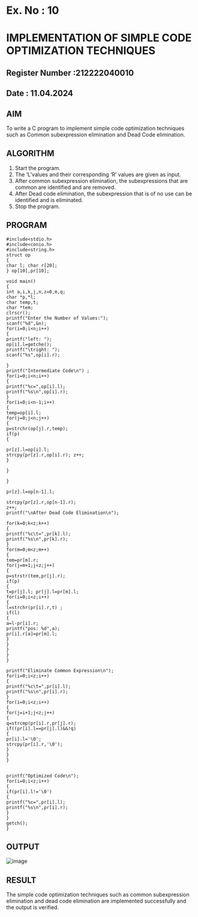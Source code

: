 # Ex. No : 10	
# IMPLEMENTATION OF SIMPLE CODE OPTIMIZATION TECHNIQUES 
## Register Number :212222040010
## Date : 11.04.2024

## AIM   
To write a C program to implement simple code optimization techniques such as Common subexpression elimination and Dead Code elimination.

## ALGORITHM
1.	Start the program.
2.	The ‘L’values and their corresponding ‘R’ values are given as input.
3.	After common subexpression elimination, the subexpressions that are common are identified and are removed.
4.	After Dead code elimination, the subexpression that is of no use can be identified and is eliminated.
5.	Stop the program.

## PROGRAM
```
#include<stdio.h> 
#include<conio.h> 
#include<string.h> 
struct op
{
char l; char r[20];
} op[10],pr[10];

void main()
{
int a,i,k,j,n,z=0,m,q; 
char *p,*l;
char temp,t; 
char *tem; 
clrscr();
printf("Enter the Number of Values:"); 
scanf("%d",&n);
for(i=0;i<n;i++)
{
printf("left: ");
op[i].l=getche();
printf("\tright: "); 
scanf("%s",op[i].r);

}
printf("Intermediate Code\n") ; 
for(i=0;i<n;i++)
{
printf("%c=",op[i].l);
printf("%s\n",op[i].r);
}
for(i=0;i<n-1;i++)
{
temp=op[i].l; 
for(j=0;j<n;j++)
{
p=strchr(op[j].r,temp); 
if(p)
{

pr[z].l=op[i].l; 
strcpy(pr[z].r,op[i].r); z++;
}

}

}

pr[z].l=op[n-1].l;

strcpy(pr[z].r,op[n-1].r); 
z++;
printf("\nAfter Dead Code Elimination\n");

for(k=0;k<z;k++)
{
printf("%c\t=",pr[k].l);
printf("%s\n",pr[k].r);
}
for(m=0;m<z;m++)
{
tem=pr[m].r; 
for(j=m+1;j<z;j++)
{
p=strstr(tem,pr[j].r); 
if(p)
{
t=pr[j].l; pr[j].l=pr[m].l; 
for(i=0;i<z;i++)
{
l=strchr(pr[i].r,t) ; 
if(l)
{
a=l-pr[i].r;
printf("pos: %d",a);
pr[i].r[a]=pr[m].l;
}
}
}
}
}

printf("Eliminate Common Expression\n"); 
for(i=0;i<z;i++)
{
printf("%c\t=",pr[i].l);
printf("%s\n",pr[i].r);
}
for(i=0;i<z;i++)
{
for(j=i+1;j<z;j++)
{
q=strcmp(pr[i].r,pr[j].r);
if((pr[i].l==pr[j].l)&&!q)
{
pr[i].l='\0'; 
strcpy(pr[i].r,'\0');
}
}
}


printf("Optimized Code\n"); 
for(i=0;i<z;i++)
{
if(pr[i].l!='\0')
{
printf("%c=",pr[i].l);
printf("%s\n",pr[i].r);
}
}
getch();
}
```

## OUTPUT 
![image](https://github.com/Archanashanmugam/19CS409-Compiler-Design-Lab/assets/119291338/9a3d338d-fdd4-4b63-b00b-51d1457d7eb1)

## RESULT
The simple code optimization techniques such as common subexpression elimination and dead code elimination are implemented successfully and the output is verified.
